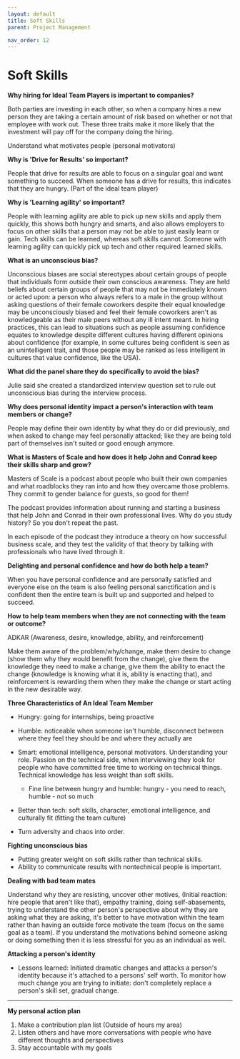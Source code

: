 ```yaml
---
layout: default
title: Soft Skills
parent: Project Management

nav_order: 12
---
```


# Soft Skills

<b>Why hiring for Ideal Team Players is important to companies?</b>

Both parties are investing in each other, so when a company hires a new person they are taking a certain amount of risk based on whether or not that employee with work out. These three traits make it more likely that the investment will pay off for the company doing the hiring.

Understand what motivates people (personal motivators)

<b>Why is 'Drive for Results' so important?</b>

People that drive for results are able to focus on a singular goal and want something to succeed. When someone has a drive for results, this indicates that they are hungry. (Part of the ideal team player)

<b>Why is 'Learning agility' so important?</b>

People with learning agility are able to pick up new skills and apply them quickly, this shows both hungry and smarts, and also allows employers to focus on other skills that a person may not be able to just easily learn or gain. Tech skills can be learned, whereas soft skills cannot. Someone with learning agility can quickly pick up tech and other required learned skills.


<b>What is an unconscious bias?</b>

Unconscious biases are social stereotypes about certain groups of people that individuals form outside their own conscious awareness. They are held beliefs about certain groups of people that may not be immediately known or acted upon: a person who always refers to a male in the group without asking questions of their female coworkers despite their equal knowledge may be unconsciously biased and feel their female coworkers aren't as knowledgeable as their male peers without any ill intent meant. In hiring practices, this can lead to situations such as people assuming confidence equates to knowledge despite different cultures having different opinions about confidence (for example, in some cultures being confident is seen as an unintelligent trait, and those people may be ranked as less intelligent in cultures that value confidence, like the USA).

<b>What did the panel share they do specifically to avoid the bias?</b>

Julie said she created a standardized interview question set to rule out unconscious bias during the interview process.

<b>Why does personal identity impact a person's interaction with team members or change?</b>

People may define their own identity by what they do or did previously, and when asked to change may feel personally attacked; like they are being told part of themselves isn't suited or good enough anymore.

<b>What is Masters of Scale and how does it help John and Conrad keep their skills sharp and grow?</b>

Masters of Scale is a podcast about people who built their own companies and what roadblocks they ran into and how they overcame those problems. They commit to gender balance for guests, so good for them!

The podcast provides information about running and starting a business that help John and Conrad in their own professional lives. Why do you study history? So you don't repeat the past.

In each episode of the podcast they introduce a theory on how successful business scale, and they test the validity of that theory by talking with professionals who have lived through it.

<b>Delighting and personal confidence and how do both help a team?</b>

When you have personal confidence and are personally satisfied and everyone else on the team is also feeling personal sanctification and is confident then the entire team is built up and supported and helped to succeed.



<b>How to help team members when they are not connecting with the team or outcome?</b>

ADKAR (Awareness, desire, knowledge, ability, and reinforcement)

Make them aware of the problem/why/change, make them desire to change (show them why they would benefit from the change), give them the knowledge they need to make a change, give them the ability to enact the change (knowledge is knowing what it is, ability is enacting that), and reinforcement is rewarding them when they make the change or start acting in the new desirable way.

<b>Three Characteristics of An Ideal Team Member</b>

* Hungry: going for internships, being proactive

* Humble: noticeable when someone isn't humble, disconnect between where they feel they should be and where they actually are

* Smart: emotional intelligence, personal motivators. Understanding your role. Passion on the technical side, when interviewing they look for people who have committed free time to working on technical things. Technical knowledge has less weight than soft skills.

    - Fine line between hungry and humble: hungry - you need to reach, humble - not so much

* Better than tech: soft skills, character, emotional intelligence, and culturally fit (fitting the team culture)

* Turn adversity and chaos into order.

<b> Fighting unconscious bias </b>

* Putting greater weight on soft skills rather than technical skills.
* Ability to communicate results with nontechnical people is important. 

<b> Dealing with bad team mates </b>

Understand why they are resisting, uncover other motives, (Initial reaction: hire people that aren't like that), empathy training, doing self-abasements, trying to understand the other person's perspective about why they are asking what they are asking, it's better to have motivation within the team rather than having an outside force motivate the team (focus on the same goal as a team). 
If you understand the motivations behind someone asking or doing something then it is less stressful for you as an individual as well.

<b> Attacking a person's identity </b>

* Lessons learned: Initiated dramatic changes and attacks a person's identity because it's attached to a persons' self worth.
To monitor how much change you are trying to initiate: don't completely replace a person's skill set, gradual change.


_________________________________________

<b> My personal action plan </b> 

1. Make a contribution plan list (Outside of hours my area)
2. Listen others and have more conversations with people who have different thoughts and perspectives
3. Stay accountable with my goals
